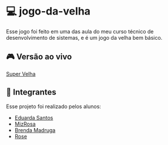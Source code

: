 # :computer: jogo-da-velha
Esse jogo foi feito em uma das aula do meu curso técnico de desenvolvimento de sistemas, e é um jogo da velha bem básico. 

## :video_game: Versão ao vivo
[Super Velha](https://dudah-cs.github.io/jogo-da-velha/)

## :open_book: Integrantes 
Esse projeto foi realizado pelos alunos:<br>
+ [Eduarda Santos](www.linkedin.com/in/eduarda-santos-4b6a2b288)
+ [MizRosa](https://github.com/MizRosa)
+ [Brenda Madruga](https://github.com/BrendaMadruga)
+ [Rose](https://github.com/roseEstudos)

